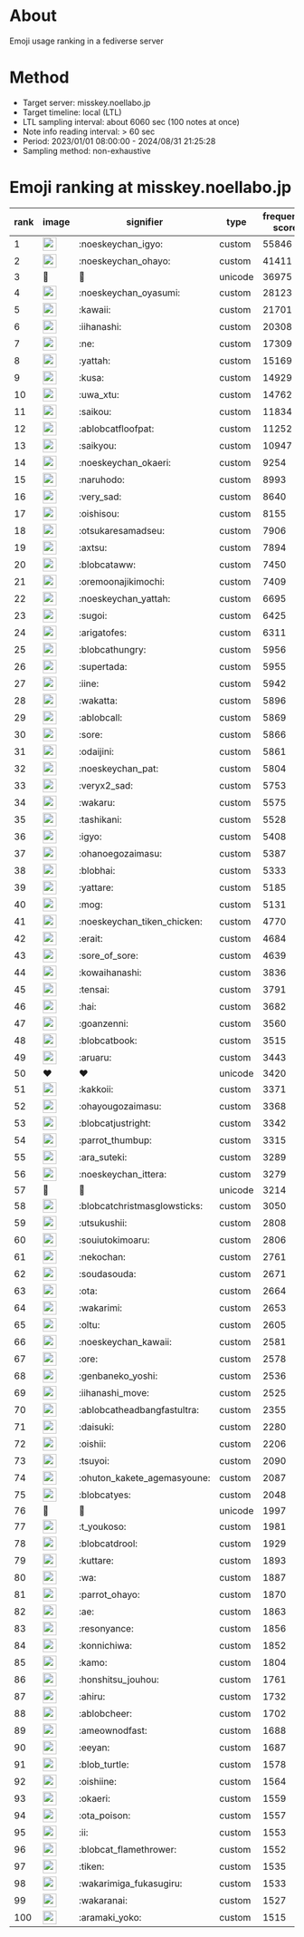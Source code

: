 # About
Emoji usage ranking in a fediverse server

# Method
- Target server: misskey.noellabo.jp
- Target timeline: local (LTL)
- LTL sampling interval: about 6060 sec (100 notes at once)
- Note info reading interval: > 60 sec
- Period: 2023/01/01 08:00:00 - 2024/08/31 21:25:28 
- Sampling method: non-exhaustive

# Emoji ranking at misskey.noellabo.jp

|rank|image|signifier|type|frequency score|
|----|----|----|----|----|
|1|<img height="24" src="https://misskey.noellabo.jp/emoji/noeskeychan_igyo.webp">|:noeskeychan_igyo:|custom|55846|
|2|<img height="24" src="https://misskey.noellabo.jp/emoji/noeskeychan_ohayo.webp">|:noeskeychan_ohayo:|custom|41411|
|3|🎉|🎉|unicode|36975|
|4|<img height="24" src="https://misskey.noellabo.jp/emoji/noeskeychan_oyasumi.webp">|:noeskeychan_oyasumi:|custom|28123|
|5|<img height="24" src="https://misskey.noellabo.jp/emoji/kawaii.webp">|:kawaii:|custom|21701|
|6|<img height="24" src="https://misskey.noellabo.jp/emoji/iihanashi.webp">|:iihanashi:|custom|20308|
|7|<img height="24" src="https://misskey.noellabo.jp/emoji/ne.webp">|:ne:|custom|17309|
|8|<img height="24" src="https://misskey.noellabo.jp/emoji/yattah.webp">|:yattah:|custom|15169|
|9|<img height="24" src="https://misskey.noellabo.jp/emoji/kusa.webp">|:kusa:|custom|14929|
|10|<img height="24" src="https://misskey.noellabo.jp/emoji/uwa_xtu.webp">|:uwa_xtu:|custom|14762|
|11|<img height="24" src="https://misskey.noellabo.jp/emoji/saikou.webp">|:saikou:|custom|11834|
|12|<img height="24" src="https://misskey.noellabo.jp/emoji/ablobcatfloofpat.webp">|:ablobcatfloofpat:|custom|11252|
|13|<img height="24" src="https://misskey.noellabo.jp/emoji/saikyou.webp">|:saikyou:|custom|10947|
|14|<img height="24" src="https://misskey.noellabo.jp/emoji/noeskeychan_okaeri.webp">|:noeskeychan_okaeri:|custom|9254|
|15|<img height="24" src="https://misskey.noellabo.jp/emoji/naruhodo.webp">|:naruhodo:|custom|8993|
|16|<img height="24" src="https://misskey.noellabo.jp/emoji/very_sad.webp">|:very_sad:|custom|8640|
|17|<img height="24" src="https://misskey.noellabo.jp/emoji/oishisou.webp">|:oishisou:|custom|8155|
|18|<img height="24" src="https://misskey.noellabo.jp/emoji/otsukaresamadseu.webp">|:otsukaresamadseu:|custom|7906|
|19|<img height="24" src="https://misskey.noellabo.jp/emoji/axtsu.webp">|:axtsu:|custom|7894|
|20|<img height="24" src="https://misskey.noellabo.jp/emoji/blobcataww.webp">|:blobcataww:|custom|7450|
|21|<img height="24" src="https://misskey.noellabo.jp/emoji/oremoonajikimochi.webp">|:oremoonajikimochi:|custom|7409|
|22|<img height="24" src="https://misskey.noellabo.jp/emoji/noeskeychan_yattah.webp">|:noeskeychan_yattah:|custom|6695|
|23|<img height="24" src="https://misskey.noellabo.jp/emoji/sugoi.webp">|:sugoi:|custom|6425|
|24|<img height="24" src="https://misskey.noellabo.jp/emoji/arigatofes.webp">|:arigatofes:|custom|6311|
|25|<img height="24" src="https://misskey.noellabo.jp/emoji/blobcathungry.webp">|:blobcathungry:|custom|5956|
|26|<img height="24" src="https://misskey.noellabo.jp/emoji/supertada.webp">|:supertada:|custom|5955|
|27|<img height="24" src="https://misskey.noellabo.jp/emoji/iine.webp">|:iine:|custom|5942|
|28|<img height="24" src="https://misskey.noellabo.jp/emoji/wakatta.webp">|:wakatta:|custom|5896|
|29|<img height="24" src="https://misskey.noellabo.jp/emoji/ablobcall.webp">|:ablobcall:|custom|5869|
|30|<img height="24" src="https://misskey.noellabo.jp/emoji/sore.webp">|:sore:|custom|5866|
|31|<img height="24" src="https://misskey.noellabo.jp/emoji/odaijini.webp">|:odaijini:|custom|5861|
|32|<img height="24" src="https://misskey.noellabo.jp/emoji/noeskeychan_pat.webp">|:noeskeychan_pat:|custom|5804|
|33|<img height="24" src="https://misskey.noellabo.jp/emoji/veryx2_sad.webp">|:veryx2_sad:|custom|5753|
|34|<img height="24" src="https://misskey.noellabo.jp/emoji/wakaru.webp">|:wakaru:|custom|5575|
|35|<img height="24" src="https://misskey.noellabo.jp/emoji/tashikani.webp">|:tashikani:|custom|5528|
|36|<img height="24" src="https://misskey.noellabo.jp/emoji/igyo.webp">|:igyo:|custom|5408|
|37|<img height="24" src="https://misskey.noellabo.jp/emoji/ohanoegozaimasu.webp">|:ohanoegozaimasu:|custom|5387|
|38|<img height="24" src="https://misskey.noellabo.jp/emoji/blobhai.webp">|:blobhai:|custom|5333|
|39|<img height="24" src="https://misskey.noellabo.jp/emoji/yattare.webp">|:yattare:|custom|5185|
|40|<img height="24" src="https://misskey.noellabo.jp/emoji/mog.webp">|:mog:|custom|5131|
|41|<img height="24" src="https://misskey.noellabo.jp/emoji/noeskeychan_tiken_chicken.webp">|:noeskeychan_tiken_chicken:|custom|4770|
|42|<img height="24" src="https://misskey.noellabo.jp/emoji/erait.webp">|:erait:|custom|4684|
|43|<img height="24" src="https://misskey.noellabo.jp/emoji/sore_of_sore.webp">|:sore_of_sore:|custom|4639|
|44|<img height="24" src="https://misskey.noellabo.jp/emoji/kowaihanashi.webp">|:kowaihanashi:|custom|3836|
|45|<img height="24" src="https://misskey.noellabo.jp/emoji/tensai.webp">|:tensai:|custom|3791|
|46|<img height="24" src="https://misskey.noellabo.jp/emoji/hai.webp">|:hai:|custom|3682|
|47|<img height="24" src="https://misskey.noellabo.jp/emoji/goanzenni.webp">|:goanzenni:|custom|3560|
|48|<img height="24" src="https://misskey.noellabo.jp/emoji/blobcatbook.webp">|:blobcatbook:|custom|3515|
|49|<img height="24" src="https://misskey.noellabo.jp/emoji/aruaru.webp">|:aruaru:|custom|3443|
|50|❤|❤|unicode|3420|
|51|<img height="24" src="https://misskey.noellabo.jp/emoji/kakkoii.webp">|:kakkoii:|custom|3371|
|52|<img height="24" src="https://misskey.noellabo.jp/emoji/ohayougozaimasu.webp">|:ohayougozaimasu:|custom|3368|
|53|<img height="24" src="https://misskey.noellabo.jp/emoji/blobcatjustright.webp">|:blobcatjustright:|custom|3342|
|54|<img height="24" src="https://misskey.noellabo.jp/emoji/parrot_thumbup.webp">|:parrot_thumbup:|custom|3315|
|55|<img height="24" src="https://misskey.noellabo.jp/emoji/ara_suteki.webp">|:ara_suteki:|custom|3289|
|56|<img height="24" src="https://misskey.noellabo.jp/emoji/noeskeychan_ittera.webp">|:noeskeychan_ittera:|custom|3279|
|57|🍗|🍗|unicode|3214|
|58|<img height="24" src="https://misskey.noellabo.jp/emoji/blobcatchristmasglowsticks.webp">|:blobcatchristmasglowsticks:|custom|3050|
|59|<img height="24" src="https://misskey.noellabo.jp/emoji/utsukushii.webp">|:utsukushii:|custom|2808|
|60|<img height="24" src="https://misskey.noellabo.jp/emoji/souiutokimoaru.webp">|:souiutokimoaru:|custom|2806|
|61|<img height="24" src="https://misskey.noellabo.jp/emoji/nekochan.webp">|:nekochan:|custom|2761|
|62|<img height="24" src="https://misskey.noellabo.jp/emoji/soudasouda.webp">|:soudasouda:|custom|2671|
|63|<img height="24" src="https://misskey.noellabo.jp/emoji/ota.webp">|:ota:|custom|2664|
|64|<img height="24" src="https://misskey.noellabo.jp/emoji/wakarimi.webp">|:wakarimi:|custom|2653|
|65|<img height="24" src="https://misskey.noellabo.jp/emoji/oltu.webp">|:oltu:|custom|2605|
|66|<img height="24" src="https://misskey.noellabo.jp/emoji/noeskeychan_kawaii.webp">|:noeskeychan_kawaii:|custom|2581|
|67|<img height="24" src="https://misskey.noellabo.jp/emoji/ore.webp">|:ore:|custom|2578|
|68|<img height="24" src="https://misskey.noellabo.jp/emoji/genbaneko_yoshi.webp">|:genbaneko_yoshi:|custom|2536|
|69|<img height="24" src="https://misskey.noellabo.jp/emoji/iihanashi_move.webp">|:iihanashi_move:|custom|2525|
|70|<img height="24" src="https://misskey.noellabo.jp/emoji/ablobcatheadbangfastultra.webp">|:ablobcatheadbangfastultra:|custom|2355|
|71|<img height="24" src="https://misskey.noellabo.jp/emoji/daisuki.webp">|:daisuki:|custom|2280|
|72|<img height="24" src="https://misskey.noellabo.jp/emoji/oishii.webp">|:oishii:|custom|2206|
|73|<img height="24" src="https://misskey.noellabo.jp/emoji/tsuyoi.webp">|:tsuyoi:|custom|2090|
|74|<img height="24" src="https://misskey.noellabo.jp/emoji/ohuton_kakete_agemasyoune.webp">|:ohuton_kakete_agemasyoune:|custom|2087|
|75|<img height="24" src="https://misskey.noellabo.jp/emoji/blobcatyes.webp">|:blobcatyes:|custom|2048|
|76|👀|👀|unicode|1997|
|77|<img height="24" src="https://misskey.noellabo.jp/emoji/t_youkoso.webp">|:t_youkoso:|custom|1981|
|78|<img height="24" src="https://misskey.noellabo.jp/emoji/blobcatdrool.webp">|:blobcatdrool:|custom|1929|
|79|<img height="24" src="https://misskey.noellabo.jp/emoji/kuttare.webp">|:kuttare:|custom|1893|
|80|<img height="24" src="https://misskey.noellabo.jp/emoji/wa.webp">|:wa:|custom|1887|
|81|<img height="24" src="https://misskey.noellabo.jp/emoji/parrot_ohayo.webp">|:parrot_ohayo:|custom|1870|
|82|<img height="24" src="https://misskey.noellabo.jp/emoji/ae.webp">|:ae:|custom|1863|
|83|<img height="24" src="https://misskey.noellabo.jp/emoji/resonyance.webp">|:resonyance:|custom|1856|
|84|<img height="24" src="https://misskey.noellabo.jp/emoji/konnichiwa.webp">|:konnichiwa:|custom|1852|
|85|<img height="24" src="https://misskey.noellabo.jp/emoji/kamo.webp">|:kamo:|custom|1804|
|86|<img height="24" src="https://misskey.noellabo.jp/emoji/honshitsu_jouhou.webp">|:honshitsu_jouhou:|custom|1761|
|87|<img height="24" src="https://misskey.noellabo.jp/emoji/ahiru.webp">|:ahiru:|custom|1732|
|88|<img height="24" src="https://misskey.noellabo.jp/emoji/ablobcheer.webp">|:ablobcheer:|custom|1702|
|89|<img height="24" src="https://misskey.noellabo.jp/emoji/ameownodfast.webp">|:ameownodfast:|custom|1688|
|90|<img height="24" src="https://misskey.noellabo.jp/emoji/eeyan.webp">|:eeyan:|custom|1687|
|91|<img height="24" src="https://misskey.noellabo.jp/emoji/blob_turtle.webp">|:blob_turtle:|custom|1578|
|92|<img height="24" src="https://misskey.noellabo.jp/emoji/oishiine.webp">|:oishiine:|custom|1564|
|93|<img height="24" src="https://misskey.noellabo.jp/emoji/okaeri.webp">|:okaeri:|custom|1559|
|94|<img height="24" src="https://misskey.noellabo.jp/emoji/ota_poison.webp">|:ota_poison:|custom|1557|
|95|<img height="24" src="https://misskey.noellabo.jp/emoji/ii.webp">|:ii:|custom|1553|
|96|<img height="24" src="https://misskey.noellabo.jp/emoji/blobcat_flamethrower.webp">|:blobcat_flamethrower:|custom|1552|
|97|<img height="24" src="https://misskey.noellabo.jp/emoji/tiken.webp">|:tiken:|custom|1535|
|98|<img height="24" src="https://misskey.noellabo.jp/emoji/wakarimiga_fukasugiru.webp">|:wakarimiga_fukasugiru:|custom|1533|
|99|<img height="24" src="https://misskey.noellabo.jp/emoji/wakaranai.webp">|:wakaranai:|custom|1527|
|100|<img height="24" src="https://misskey.noellabo.jp/emoji/aramaki_yoko.webp">|:aramaki_yoko:|custom|1515|
